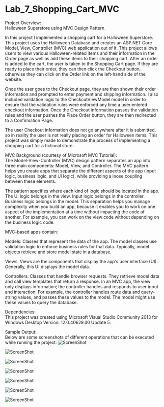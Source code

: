# Lab_7_Shopping_Cart_MVC
Project Overview:      
Halloween Superstore using MVC Design Pattern.      
      
In this project I implemented a shopping cart for a Halloween Superstore. This project uses the Halloween Database and creates an ASP.NET Core Model, View, Controller (MVC) web application out of it. This project allows users to view various Halloween-related items and their information in the Order page as well as add these items to their shopping cart. After an order is added to the cart, the user is taken to the Shopping Cart page. If they are ready to place their order, they can then click the Checkout button, otherwise they can click on the Order link on the left-hand side of the website. 

Once the user goes to the Checkout page, they are then shown their order information and prompted to enter payment and shipping information. I also included validation logic to the CheckoutViewModel model in order to ensure that the validation rules were enforced any time a user entered checkout information. Once the Checkout information passes the validation rules and the user pushes the Place Order button, they are then redirected to a Confirmation Page.    
    
The user Checkout information does not go anywhere after it is submitted, so in reality the user is not really placing an order for Halloween items. This project was simply made to demonstrate the process of implementing a shopping cart for a fictional store.     
      
MVC Background (courtesy of Microsoft MVC Tutorial):      
The Model-View-Controller (MVC) design pattern separates an app into three main components: Model, View, and Controller. The MVC pattern helps you create apps that separate the different aspects of the app (input logic, business logic, and UI logic), while providing a loose coupling between these elements.      
          
The pattern specifies where each kind of logic should be located in the app. The UI logic belongs in the view. Input logic belongs in the controller. Business logic belongs in the model. This separation helps you manage complexity when you build an app, because it enables you to work on one aspect of the implementation at a time without impacting the code of another. For example, you can work on the view code without depending on the business logic code.          
           
MVC-based apps contain:      
         
Models: Classes that represent the data of the app. The model classes use validation logic to enforce business rules for that data. Typically, model objects retrieve and store model state in a database.     
     
Views: Views are the components that display the app's user interface (UI). Generally, this UI displays the model data.     
       
Controllers: Classes that handle browser requests. They retrieve model data and call view templates that return a response. In an MVC app, the view only displays information; the controller handles and responds to user input and interaction. For example, the controller handles route data and query-string values, and passes these values to the model. The model might use these values to query the database.        
     
        
Dependencies:      
This project was created using Microsoft Visual Studio Community 2013 for Windows Desktop Version: 12.0.40629.00 Update 5.
      
       
Sample Output:     
Below are some screenshots of different operations that can be executed while running the project: 
![ScreenShot](https://cloud.githubusercontent.com/assets/14812721/47127170-df3f2f00-d240-11e8-894a-b48a25102051.jpg)    
     
![ScreenShot](https://cloud.githubusercontent.com/assets/14812721/47127163-dcdcd500-d240-11e8-9ef3-218c16ddfcd8.jpg)     
     
![ScreenShot](https://cloud.githubusercontent.com/assets/14812721/47127164-dd756b80-d240-11e8-9399-abf3ce341f3b.jpg)     
     
![ScreenShot](https://cloud.githubusercontent.com/assets/14812721/47127165-dd756b80-d240-11e8-983e-d6558cbf5dcf.jpg)     
     
![ScreenShot](https://cloud.githubusercontent.com/assets/14812721/47127166-dd756b80-d240-11e8-9f33-72bdc0663b7c.jpg)     
     
![ScreenShot](https://cloud.githubusercontent.com/assets/14812721/47127167-de0e0200-d240-11e8-957e-ce194b070977.jpg)     
      
![ScreenShot](https://cloud.githubusercontent.com/assets/14812721/47127168-dea69880-d240-11e8-8b2b-e0245fb15e55.jpg)
